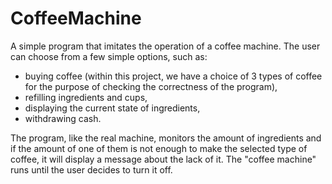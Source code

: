 # CoffeeMachine
A simple program that imitates the operation of a coffee machine.
The user can choose from a few simple options, such as:
- buying coffee (within this project, we have a choice of 3 types of coffee for the purpose of checking the correctness of the program),
- refilling ingredients and cups, 
- displaying the current state of ingredients,
- withdrawing cash. 

The program, like the real machine, monitors the amount of ingredients and if the amount of one of them is not enough to make the selected type of coffee, 
it will display a message about the lack of it.
The "coffee machine" runs until the user decides to turn it off.
